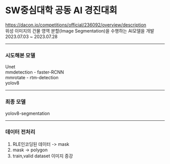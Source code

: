 # SW중심대학 공동 AI 경진대회   

https://dacon.io/competitions/official/236092/overview/description    
위성 이미지의 건물 영역 분할(Image Segmentation)을 수행하는 AI모델을 개발   
2023.07.03 ~ 2023.07.28   

-------------------
### 시도해본 모델  

Unet  
mmdetection - faster-RCNN  
mmrotate - rtm-detection  
yolov8

-------------------
### 최종 모델 
yolov8-segmentation  

-------------------
### 데이터 전처리  
1. RLE인코딩된 데이터 -> mask  
2. mask -> polygon
3. train,valid dataset 이미지 증강
